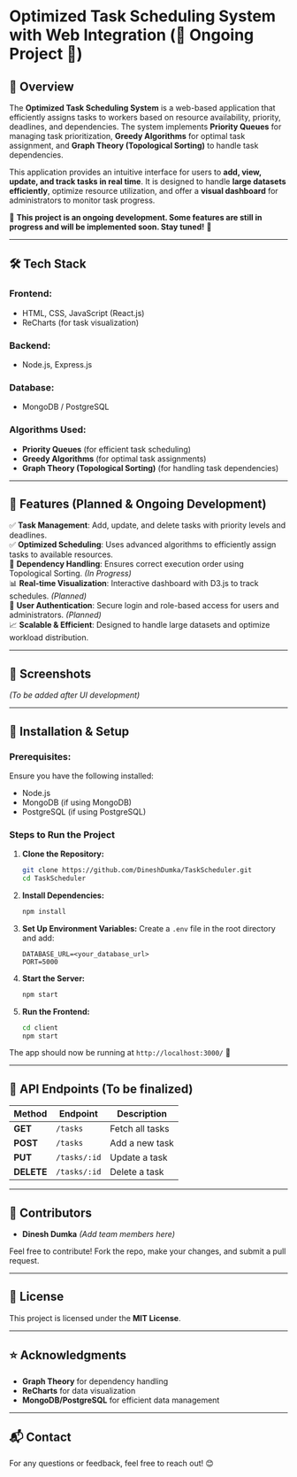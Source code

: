 # Optimized Task Scheduling System with Web Integration (🚧 Ongoing Project 🚧)

## 🚀 Overview
The **Optimized Task Scheduling System** is a web-based application that efficiently assigns tasks to workers based on resource availability, priority, deadlines, and dependencies. The system implements **Priority Queues** for managing task prioritization, **Greedy Algorithms** for optimal task assignment, and **Graph Theory (Topological Sorting)** to handle task dependencies. 

This application provides an intuitive interface for users to **add, view, update, and track tasks in real time**. It is designed to handle **large datasets efficiently**, optimize resource utilization, and offer a **visual dashboard** for administrators to monitor task progress.

🚧 **This project is an ongoing development. Some features are still in progress and will be implemented soon. Stay tuned!** 🚧

---
## 🛠️ Tech Stack
### **Frontend:**
- HTML, CSS, JavaScript (React.js)
- ReCharts (for task visualization)

### **Backend:**
- Node.js, Express.js

### **Database:**
- MongoDB / PostgreSQL

### **Algorithms Used:**
- **Priority Queues** (for efficient task scheduling)
- **Greedy Algorithms** (for optimal task assignments)
- **Graph Theory (Topological Sorting)** (for handling task dependencies)

---
## 🎯 Features (Planned & Ongoing Development)
✅ **Task Management**: Add, update, and delete tasks with priority levels and deadlines.  
✅ **Optimized Scheduling**: Uses advanced algorithms to efficiently assign tasks to available resources.  
🔄 **Dependency Handling**: Ensures correct execution order using Topological Sorting. *(In Progress)*  
📊 **Real-time Visualization**: Interactive dashboard with D3.js to track schedules. *(Planned)*  
🔐 **User Authentication**: Secure login and role-based access for users and administrators. *(Planned)*  
📈 **Scalable & Efficient**: Designed to handle large datasets and optimize workload distribution.  

---
## 📸 Screenshots
*(To be added after UI development)*

---
## 🚀 Installation & Setup
### **Prerequisites:**
Ensure you have the following installed:
- Node.js
- MongoDB (if using MongoDB)
- PostgreSQL (if using PostgreSQL)

### **Steps to Run the Project**
1. **Clone the Repository:**
   ```bash
   git clone https://github.com/DineshDumka/TaskScheduler.git
   cd TaskScheduler
   ```

2. **Install Dependencies:**
   ```bash
   npm install
   ```

3. **Set Up Environment Variables:**
   Create a `.env` file in the root directory and add:
   ```env
   DATABASE_URL=<your_database_url>
   PORT=5000
   ```

4. **Start the Server:**
   ```bash
   npm start
   ```

5. **Run the Frontend:**
   ```bash
   cd client
   npm start
   ```

The app should now be running at `http://localhost:3000/` 🚀

---
## 📌 API Endpoints (To be finalized)
| Method | Endpoint | Description |
|--------|---------|-------------|
| **GET** | `/tasks` | Fetch all tasks |
| **POST** | `/tasks` | Add a new task |
| **PUT** | `/tasks/:id` | Update a task |
| **DELETE** | `/tasks/:id` | Delete a task |

---
## 🤝 Contributors
- **Dinesh Dumka** *(Add team members here)*  

Feel free to contribute! Fork the repo, make your changes, and submit a pull request.

---
## 📜 License
This project is licensed under the **MIT License**.

---
## ⭐ Acknowledgments
- **Graph Theory** for dependency handling
- **ReCharts** for data visualization
- **MongoDB/PostgreSQL** for efficient data management

---
## 📬 Contact
For any questions or feedback, feel free to reach out! 😊


